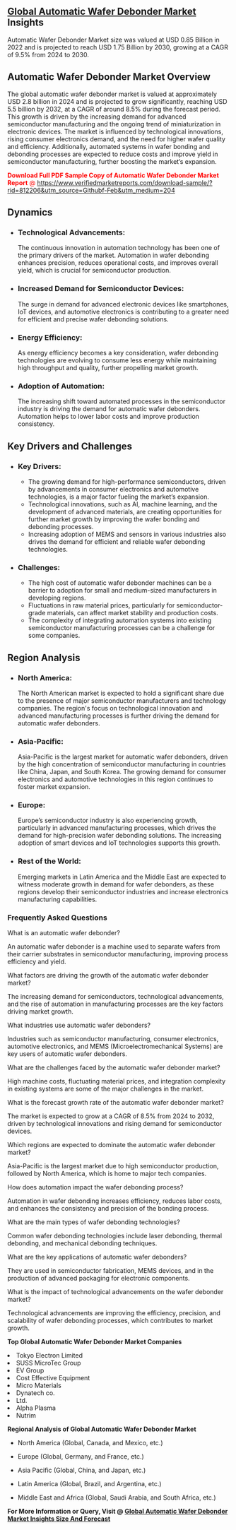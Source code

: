 <h2><a href="https://www.verifiedmarketreports.com/download-sample/?rid=812206&amp;utm_source=Githubf&amp;utm_medium=204" target="_blank">Global Automatic Wafer Debonder Market</a> Insights</h2><p>Automatic Wafer Debonder Market size was valued at USD 0.85 Billion in 2022 and is projected to reach USD 1.75 Billion by 2030, growing at a CAGR of 9.5% from 2024 to 2030.</p><p> <h2>Automatic Wafer Debonder Market Overview</h2> <p>The global automatic wafer debonder market is valued at approximately USD 2.8 billion in 2024 and is projected to grow significantly, reaching USD 5.5 billion by 2032, at a CAGR of around 8.5% during the forecast period. This growth is driven by the increasing demand for advanced semiconductor manufacturing and the ongoing trend of miniaturization in electronic devices. The market is influenced by technological innovations, rising consumer electronics demand, and the need for higher wafer quality and efficiency. Additionally, automated systems in wafer bonding and debonding processes are expected to reduce costs and improve yield in semiconductor manufacturing, further boosting the market’s expansion.</p> <p><p><span class=""><span style="color: #ff0000;"><strong>Download Full PDF Sample Copy of Automatic Wafer Debonder Market Report</strong> @ </span><a href="https://www.verifiedmarketreports.com/download-sample/?rid=812206&amp;utm_source=Githubf-Feb&amp;utm_medium=204" target="_blank">https://www.verifiedmarketreports.com/download-sample/?rid=812206&amp;utm_source=Githubf-Feb&amp;utm_medium=204</a></span></p></p> <h2>Dynamics</h2> <ul> <li><h3>Technological Advancements:</h3> The continuous innovation in automation technology has been one of the primary drivers of the market. Automation in wafer debonding enhances precision, reduces operational costs, and improves overall yield, which is crucial for semiconductor production.</li> <li><h3>Increased Demand for Semiconductor Devices:</h3> The surge in demand for advanced electronic devices like smartphones, IoT devices, and automotive electronics is contributing to a greater need for efficient and precise wafer debonding solutions.</li> <li><h3>Energy Efficiency:</h3> As energy efficiency becomes a key consideration, wafer debonding technologies are evolving to consume less energy while maintaining high throughput and quality, further propelling market growth.</li> <li><h3>Adoption of Automation:</h3> The increasing shift toward automated processes in the semiconductor industry is driving the demand for automatic wafer debonders. Automation helps to lower labor costs and improve production consistency.</li> </ul> <h2>Key Drivers and Challenges</h2> <ul> <li><h3>Key Drivers:</h3> <ul> <li>The growing demand for high-performance semiconductors, driven by advancements in consumer electronics and automotive technologies, is a major factor fueling the market’s expansion.</li> <li>Technological innovations, such as AI, machine learning, and the development of advanced materials, are creating opportunities for further market growth by improving the wafer bonding and debonding processes.</li> <li>Increasing adoption of MEMS and sensors in various industries also drives the demand for efficient and reliable wafer debonding technologies.</li> </ul> </li> <li><h3>Challenges:</h3> <ul> <li>The high cost of automatic wafer debonder machines can be a barrier to adoption for small and medium-sized manufacturers in developing regions.</li> <li>Fluctuations in raw material prices, particularly for semiconductor-grade materials, can affect market stability and production costs.</li> <li>The complexity of integrating automation systems into existing semiconductor manufacturing processes can be a challenge for some companies.</li> </ul> </li> </ul> <h2>Region Analysis</h2> <ul> <li><h3>North America:</h3> The North American market is expected to hold a significant share due to the presence of major semiconductor manufacturers and technology companies. The region's focus on technological innovation and advanced manufacturing processes is further driving the demand for automatic wafer debonders.</li> <li><h3>Asia-Pacific:</h3> Asia-Pacific is the largest market for automatic wafer debonders, driven by the high concentration of semiconductor manufacturing in countries like China, Japan, and South Korea. The growing demand for consumer electronics and automotive technologies in this region continues to foster market expansion.</li> <li><h3>Europe:</h3> Europe’s semiconductor industry is also experiencing growth, particularly in advanced manufacturing processes, which drives the demand for high-precision wafer debonding solutions. The increasing adoption of smart devices and IoT technologies supports this growth.</li> <li><h3>Rest of the World:</h3> Emerging markets in Latin America and the Middle East are expected to witness moderate growth in demand for wafer debonders, as these regions develop their semiconductor industries and increase electronics manufacturing capabilities.</li> </ul> <h3>Frequently Asked Questions</h3> <p>What is an automatic wafer debonder?</p> <p>An automatic wafer debonder is a machine used to separate wafers from their carrier substrates in semiconductor manufacturing, improving process efficiency and yield.</p> <p>What factors are driving the growth of the automatic wafer debonder market?</p> <p>The increasing demand for semiconductors, technological advancements, and the rise of automation in manufacturing processes are the key factors driving market growth.</p> <p>What industries use automatic wafer debonders?</p> <p>Industries such as semiconductor manufacturing, consumer electronics, automotive electronics, and MEMS (Microelectromechanical Systems) are key users of automatic wafer debonders.</p> <p>What are the challenges faced by the automatic wafer debonder market?</p> <p>High machine costs, fluctuating material prices, and integration complexity in existing systems are some of the major challenges in the market.</p> <p>What is the forecast growth rate of the automatic wafer debonder market?</p> <p>The market is expected to grow at a CAGR of 8.5% from 2024 to 2032, driven by technological innovations and rising demand for semiconductor devices.</p> <p>Which regions are expected to dominate the automatic wafer debonder market?</p> <p>Asia-Pacific is the largest market due to high semiconductor production, followed by North America, which is home to major tech companies.</p> <p>How does automation impact the wafer debonding process?</p> <p>Automation in wafer debonding increases efficiency, reduces labor costs, and enhances the consistency and precision of the bonding process.</p> <p>What are the main types of wafer debonding technologies?</p> <p>Common wafer debonding technologies include laser debonding, thermal debonding, and mechanical debonding techniques.</p> <p>What are the key applications of automatic wafer debonders?</p> <p>They are used in semiconductor fabrication, MEMS devices, and in the production of advanced packaging for electronic components.</p> <p>What is the impact of technological advancements on the wafer debonder market?</p> <p>Technological advancements are improving the efficiency, precision, and scalability of wafer debonding processes, which contributes to market growth.</p> </p><p><strong>Top Global Automatic Wafer Debonder Market Companies</strong></p><div data-test-id=""><p><li>Tokyo Electron Limited</li><li> SUSS MicroTec Group</li><li> EV Group</li><li> Cost Effective Equipment</li><li> Micro Materials</li><li> Dynatech co.</li><li> Ltd.</li><li> Alpha Plasma</li><li> Nutrim</li></p><div><strong>Regional Analysis of&nbsp;Global Automatic Wafer Debonder Market</strong></div><ul><li dir="ltr"><p dir="ltr">North America&nbsp;(Global, Canada, and Mexico, etc.)</p></li><li dir="ltr"><p dir="ltr">Europe (Global, Germany, and France, etc.)</p></li><li dir="ltr"><p dir="ltr">Asia Pacific&nbsp;(Global, China, and Japan, etc.)</p></li><li dir="ltr"><p dir="ltr">Latin America&nbsp;(Global, Brazil, and Argentina, etc.)</p></li><li dir="ltr">Middle East and Africa&nbsp;(Global, Saudi Arabia, and South Africa, etc.)</li></ul><p><strong>For More Information or Query, Visit @&nbsp;</strong><strong><a href="https://www.verifiedmarketreports.com/product/automatic-wafer-debonder-market/?utm_source=Githubf&amp;utm_medium=204" target="_blank">Global Automatic Wafer Debonder Market Insights Size And Forecast</a></strong></p></div>
